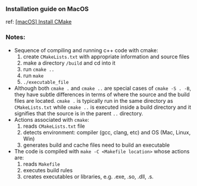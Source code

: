 ###  Installation guide on MacOS
ref: [[macOS] Install CMake](https://gist.github.com/fscm/29fd23093221cf4d96ccfaac5a1a5c90)

### Notes:
- Sequence of compiling and running c++ code with cmake:
    1. create `CMakeLists.txt` with appropriate information and source files
    2. make a directory `/build` and cd into it
    3. run `cmake ..`
    4. run `make`
    5. `./executable_file`
- Although both `cmake .` and `cmake ..` are special cases of `cmake -S . -B`, they have subtle differences in terms of where the source and the build files are located. `cmake .` is typically run in the same directory as `CMakeLists.txt` while `cmake ..` is executed inside a build directory and it signifies that the source is in the parent `..` directory. 
- Actions associated with `cmake`:
    1. reads `CMakeLists.txt` file
    2. detects environment: compiler (gcc, clang, etc) and OS (Mac, Linux, Win)
    3. generates build and cache files need to build an executable
- The code is compiled with `make -C <Makefile location>` whose actions are:
    1. reads `Makefile`
    2. executes build rules
    3. creates executables or libraries, e.g. .exe, .so, .dll, .s.